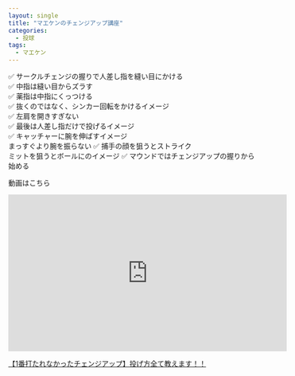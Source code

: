 ```yaml
---
layout: single
title: "マエケンのチェンジアップ講座"
categories:
  - 投球 
tags:
  - マエケン
---
```


✅ サークルチェンジの握りで人差し指を縫い目にかける  
✅ 中指は縫い目からズラす  
✅ 薬指は中指にくっつける  
✅ 抜くのではなく、シンカー回転をかけるイメージ  
✅ 左肩を開きすぎない  
✅ 最後は人差し指だけで投げるイメージ  
✅ キャッチャーに腕を伸ばすイメージ  
まっすぐより腕を振らない
✅ 捕手の顔を狙うとストライク  
ミットを狙うとボールにのイメージ
✅ マウンドではチェンジアップの握りから始める  

動画はこちら
<iframe width="560" height="315" src="https://www.youtube.com/embed/C8Sg00vzMdc" frameborder="0" allow="accelerometer; autoplay; encrypted-media; gyroscope; picture-in-picture" allowfullscreen></iframe>

[【1番打たれなかったチェンジアップ】投げ方全て教えます！！](https://youtu.be/C8Sg00vzMdc)